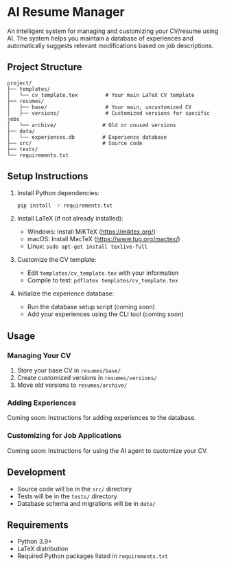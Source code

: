 # AI Resume Manager

An intelligent system for managing and customizing your CV/resume using AI. The system helps you maintain a database of experiences and automatically suggests relevant modifications based on job descriptions.

## Project Structure

```
project/
├── templates/
│   └── cv_template.tex         # Your main LaTeX CV template
├── resumes/
│   ├── base/                   # Your main, uncustomized CV
│   ├── versions/               # Customized versions for specific jobs
│   └── archive/               # Old or unused versions
├── data/
│   └── experiences.db         # Experience database
├── src/                       # Source code
├── tests/
└── requirements.txt
```

## Setup Instructions

1. Install Python dependencies:
   ```bash
   pip install -r requirements.txt
   ```

2. Install LaTeX (if not already installed):
   - Windows: Install MiKTeX (https://miktex.org/)
   - macOS: Install MacTeX (https://www.tug.org/mactex/)
   - Linux: `sudo apt-get install texlive-full`

3. Customize the CV template:
   - Edit `templates/cv_template.tex` with your information
   - Compile to test: `pdflatex templates/cv_template.tex`

4. Initialize the experience database:
   - Run the database setup script (coming soon)
   - Add your experiences using the CLI tool (coming soon)

## Usage

### Managing Your CV

1. Store your base CV in `resumes/base/`
2. Create customized versions in `resumes/versions/`
3. Move old versions to `resumes/archive/`

### Adding Experiences

Coming soon: Instructions for adding experiences to the database.

### Customizing for Job Applications

Coming soon: Instructions for using the AI agent to customize your CV.

## Development

- Source code will be in the `src/` directory
- Tests will be in the `tests/` directory
- Database schema and migrations will be in `data/`

## Requirements

- Python 3.9+
- LaTeX distribution
- Required Python packages listed in `requirements.txt` 